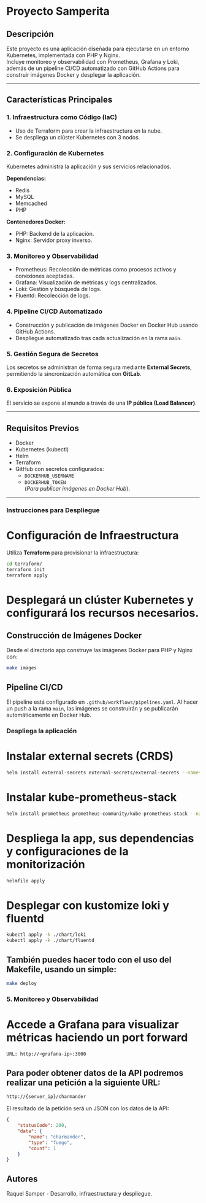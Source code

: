 # Proyecto Samperita

## Descripción
Este proyecto es una aplicación diseñada para ejecutarse en un entorno Kubernetes, implementada con PHP y Nginx.  
Incluye monitoreo y observabilidad con Prometheus, Grafana y Loki, además de un pipeline CI/CD automatizado con GitHub Actions para construir imágenes Docker y desplegar la aplicación.

---

## Características Principales

### 1. Infraestructura como Código (IaC)
- Uso de Terraform para crear la infraestructura en la nube.  
- Se despliega un clúster Kubernetes con 3 nodos.

### 2. Configuración de Kubernetes
Kubernetes administra la aplicación y sus servicios relacionados.

**Dependencias:**
- Redis  
- MySQL  
- Memcached  
- PHP  

**Contenedores Docker:**
- PHP: Backend de la aplicación.  
- Nginx: Servidor proxy inverso.  

### 3. Monitoreo y Observabilidad
- Prometheus: Recolección de métricas como procesos activos y conexiones aceptadas.  
- Grafana: Visualización de métricas y logs centralizados.  
- Loki: Gestión y búsqueda de logs.  
- Fluentd: Recolección de logs.  

### 4. Pipeline CI/CD Automatizado
- Construcción y publicación de imágenes Docker en Docker Hub usando GitHub Actions.  
- Despliegue automatizado tras cada actualización en la rama `main`.  

### 5. Gestión Segura de Secretos
Los secretos se administran de forma segura mediante **External Secrets**, permitiendo la sincronización automática con **GitLab**.

### 6. Exposición Pública
El servicio se expone al mundo a través de una **IP pública (Load Balancer)**.

---

## Requisitos Previos
- Docker  
- Kubernetes (kubectl)  
- Helm  
- Terraform  
- GitHub con secretos configurados:
  - `DOCKERHUB_USERNAME`
  - `DOCKERHUB_TOKEN`  
  (_Para publicar imágenes en Docker Hub_).

---

### Instrucciones para Despliegue

# Configuración de Infraestructura
Utiliza **Terraform** para provisionar la infraestructura:

```bash
cd terraform/
terraform init
terraform apply
```

# Desplegará un clúster Kubernetes y configurará los recursos necesarios.

## Construcción de Imágenes Docker
Desde el directorio app construye las imágenes Docker para PHP y Nginx con:
```bash
make images
```

## Pipeline CI/CD
El pipeline está configurado en `.github/workflows/pipelines.yaml`. Al hacer un push a la rama `main`, las imágenes se construirán y se publicarán automáticamente en Docker Hub.

### Despliega la aplicación

# Instalar external secrets (CRDS)
```bash
helm install external-secrets external-secrets/external-secrets --namespace external-secrets --create-namespace --set installCRDs=true --wait
```

# Instalar kube-prometheus-stack
```bash
helm install prometheus prometheus-community/kube-prometheus-stack --namespace monitoring --create-namespace --wait
```

# Despliega la app, sus dependencias y configuraciones de la monitorización
```bash
helmfile apply
```

# Desplegar con kustomize loki y fluentd
```bash
kubectl apply -k ./chart/loki
kubectl apply -k ./chart/fluentd
```

## También puedes hacer todo con el uso del Makefile, usando un simple:
```bash
make deploy
```

### 5. Monitoreo y Observabilidad
# Accede a Grafana para visualizar métricas haciendo un port forward
```bash
URL: http://<grafana-ip>:3000
```

## Para poder obtener datos de la API podremos realizar una petición a la siguiente URL:
```bash
http://{server_ip}/charmander
```

El resultado de la petición será un JSON con los datos de la API:
```json
{
    "statusCode": 200,
    "data": {
        "name": "charmander",
        "type": "fuego",
        "count": 1
    }
}
```

## Autores
Raquel Samper - Desarrollo, infraestructura y despliegue.
